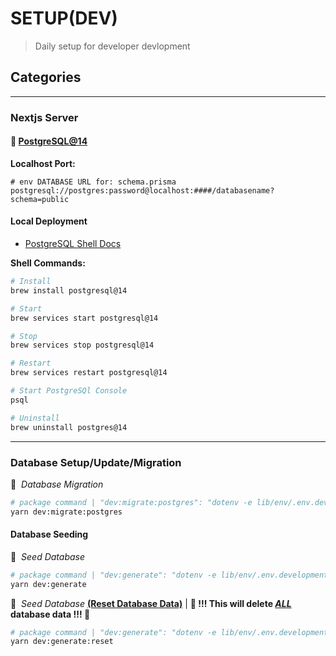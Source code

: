 # SETUP(DEV)
> Daily setup for developer devlopment

## Categories

--- 

### Nextjs Server

#### 🐘 [PostgreSQL@14](../../project/server/databases/POSTGRESQL.md)
**Localhost Port:**
```shell
# env DATABASE URL for: schema.prisma
postgresql://postgres:password@localhost:####/databasename?schema=public
```

#### Local Deployment

- [PostgreSQL Shell Docs](https://www.postgresql.org/docs/current/app-psql.html)

**Shell Commands:**
```bash
# Install
brew install postgresql@14

# Start
brew services start postgresql@14

# Stop
brew services stop postgresql@14

# Restart
brew services restart postgresql@14

# Start PostgreSQl Console
psql

# Uninstall
brew uninstall postgres@14
```
---

### Database Setup/Update/Migration

🚶 &nbsp;*Database Migration*
```bash
# package command | "dev:migrate:postgres": "dotenv -e lib/env/.env.development.local -- npx prisma migrate dev --name postgres-dev",
yarn dev:migrate:postgres
```
#### Database Seeding
🌱 &nbsp;*Seed Database*
```bash
# package command | "dev:generate": "dotenv -e lib/env/.env.development.local npx prisma generate",
yarn dev:generate
```
🌱 &nbsp;*Seed Database* <u>**(Reset Database Data)**</u> | **🚨&nbsp;!!! This will delete <u>_ALL_</u> database data !!!&nbsp;🚨**
```bash
# package command | "dev:generate": "dotenv -e lib/env/.env.development.local npx prisma generate",
yarn dev:generate:reset
```
